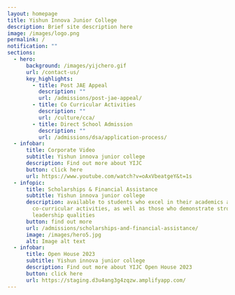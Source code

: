 ```yaml
---
layout: homepage
title: Yishun Innova Junior College
description: Brief site description here
image: /images/logo.png
permalink: /
notification: ""
sections:
  - hero:
      background: /images/yijchero.gif
      url: /contact-us/
      key_highlights:
        - title: Post JAE Appeal
          description: ""
          url: /admissions/post-jae-appeal/
        - title: Co Curricular Activities
          description: ""
          url: /culture/cca/
        - title: Direct School Admission
          description: ""
          url: /admissions/dsa/application-process/
  - infobar:
      title: Corporate Video
      subtitle: Yishun innova junior college
      description: Find out more about YIJC
      button: click here
      url: https://www.youtube.com/watch?v=oAxVbeatgeY&t=1s
  - infopic:
      title: Scholarships & Financial Assistance
      subtitle: Yishun innova junior college
      description: available to students who excel in their academics and
        co-curricular activities, as well as those who demonstrate strong
        leadership qualities
      button: find out more
      url: /admissions/scholarships-and-financial-assistance/
      image: /images/hero5.jpg
      alt: Image alt text
  - infobar:
      title: Open House 2023
      subtitle: Yishun innova junior college
      description: Find out more about YIJC Open House 2023
      button: click here
      url: https://staging.d3u4ang3g4zqzw.amplifyapp.com/
---
```

